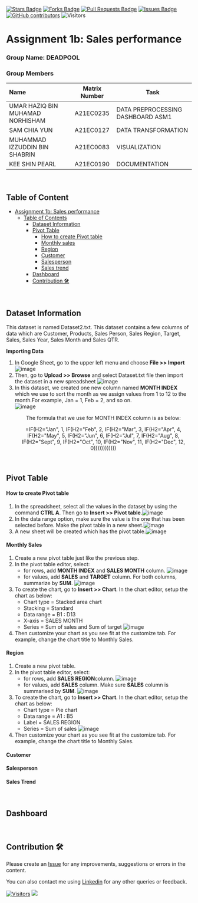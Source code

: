 <a href="https://github.com/drshahizan/BDM/stargazers"><img src="https://img.shields.io/github/stars/drshahizan/BDM" alt="Stars Badge"/></a>
<a href="https://github.com/drshahizan/BDM/network/members"><img src="https://img.shields.io/github/forks/drshahizan/BDM" alt="Forks Badge"/></a>
<a href="https://github.com/drshahizan/BDM/pulls"><img src="https://img.shields.io/github/issues-pr/drshahizan/BDM" alt="Pull Requests Badge"/></a>
<a href="https://github.com/drshahizan/BDM"><img src="https://img.shields.io/github/issues/drshahizan/BDM" alt="Issues Badge"/></a>
<a href="https://github.com/drshahizan/BDM/graphs/contributors"><img alt="GitHub contributors" src="https://img.shields.io/github/contributors/drshahizan/BDM?color=2b9348"></a>
![Visitors](https://api.visitorbadge.io/api/visitors?path=https%3A%2F%2Fgithub.com%2Fdrshahizan%2BDM&labelColor=%23d9e3f0&countColor=%23697689&style=flat)

# Assignment 1b: Sales performance

### Group Name: DEADPOOL
### Group Members

| Name                                     | Matrix Number | Task |
| :---------------------------------------- | :-------------: | ------------- |
| UMAR HAZIQ BIN MUHAMAD NORHISHAM            | A21EC0235     |  DATA PREPROCESSING DASHBOARD ASM1  |
| SAM CHIA YUN              | A21EC0127     | DATA TRANSFORMATION     |
| MUHAMMAD IZZUDDIN BIN SHABRIN             | A21EC0083     |   VISUALIZATION   |
| KEE SHIN PEARL             | A21EC0190     | DOCUMENTATION     |

<br>

## **Table of Content**
- [Assignment 1b: Sales performance](#assignment-1b-sales-performance)
   * [Table of Contents](#table-of-contents)
     * [Dataset Information](#dataset-information)
     * [Pivot Table](#pivot-table)
       * [How to create Pivot table](#how-to-create-pivot-table)
       * [Monthly sales](#monthly-sales)
       * [Region](#region)
       * [Customer](#customer)
       * [Salesperson](#salesperson)
       * [Sales trend](#sales-trend)
     * [Dashboard](#dashboard)
     * [Contribution 🛠️](#contribution)

<br>

## Dataset Information 
This dataset is named Dataset2.txt. This dataset contains a few columns of data which are Customer, Products, Sales Person, Sales Region, Target, Sales, Sales Year, Sales Month and Sales QTR.

**Importing Data**

1. In Google Sheet, go to the upper left menu and choose **File >> Import**
   ![image](https://github.com/drshahizan/HPDP/blob/main/assignment/submission/ass1/DEADPOOL/case_study1b/images/import%20data.png)
2. Then, go to **Upload >> Browse** and select Dataset.txt file then import the dataset in a new spreadsheet
    ![image](https://github.com/drshahizan/HPDP/blob/main/assignment/submission/ass1/DEADPOOL/case_study1b/images/browse%20data.png)
3. In this dataset, we created one new column named **MONTH INDEX** which we use to sort the month as we assign values from 1 to 12 to the month.For example, Jan = 1, Feb = 2, and so on.<br>
    ![image](https://github.com/drshahizan/HPDP/blob/main/assignment/submission/ass1/DEADPOOL/case_study1b/images/month%20index.png)
   <p align = "center">The formula that we use for MONTH INDEX column is as below:</p>
   <p align ="center">=IF(H2="Jan", 1, IF(H2="Feb", 2, IF(H2="Mar", 3, IF(H2="Apr", 4, IF(H2="May", 5, IF(H2="Jun", 6, IF(H2="Jul", 7, IF(H2="Aug", 8, IF(H2="Sept", 9, IF(H2="Oct", 10, IF(H2="Nov", 11, IF(H2="Dec", 12, 0)))))))))))) </p>
  
   

<br>

## Pivot Table

#### How to create Pivot table

1. In the spreadsheet, select all the values in the dataset by using the command **CTRL A**. Then go to **Insert >> Pivot table**.![image](https://github.com/drshahizan/HPDP/blob/main/assignment/submission/ass1/DEADPOOL/case_study1b/images/create%20pivot%20table.png)
2. In the data range option, make sure the value is the one that has been selected before. Make the pivot table in a new sheet.![image](https://github.com/drshahizan/HPDP/blob/main/assignment/submission/ass1/DEADPOOL/case_study1b/images/data%20range%20pivot%20table.png)
3. A new sheet will be created which has the pivot table.![image](https://github.com/drshahizan/HPDP/blob/main/assignment/submission/ass1/DEADPOOL/case_study1b/images/pivot%20table.png)
   
#### Monthly Sales

1. Create a new pivot table just like the previous step.
2. In the pivot table editor, select:
   * for rows, add **MONTH INDEX** and **SALES MONTH** column. ![image](https://github.com/drshahizan/HPDP/blob/main/assignment/submission/ass1/DEADPOOL/case_study1b/images/monthly%20rows.png)
   * for values, add **SALES** and **TARGET** column. For both columns, summarize by **SUM**. ![image](https://github.com/drshahizan/HPDP/blob/main/assignment/submission/ass1/DEADPOOL/case_study1b/images/monthly%20values.png)
3. To create the chart, go to **Insert >> Chart**. In the chart editor, setup the chart as below:
   * Chart type = Stacked area chart
   * Stacking = Standard
   * Data range = B1 : D13
   * X-axis = SALES MONTH
   * Series = Sum of sales and Sum of target
   ![image](https://github.com/drshahizan/HPDP/blob/main/assignment/submission/ass1/DEADPOOL/case_study1b/images/setup%20chart%20monthly.png)
4. Then customize your chart as you see fit at the customize tab. For example, change the chart title to Monthly Sales.

#### Region

1. Create a new pivot table.
2. In the pivot table editor, select:
   * for rows, add **SALES REGION**column. ![image](https://github.com/drshahizan/HPDP/blob/main/assignment/submission/ass1/DEADPOOL/case_study1b/images/region%20rows.png)
   * for values, add **SALES** column. Make sure **SALES** column is summarised by **SUM**. ![image](https://github.com/drshahizan/HPDP/blob/main/assignment/submission/ass1/DEADPOOL/case_study1b/images/region%20values.png)
3. To create the chart, go to **Insert >> Chart**. In the chart editor, setup the chart as below:
   * Chart type = Pie chart
   * Data range = A1 : B5
   * Label = SALES REGION
   * Series = Sum of sales
   ![image](https://github.com/drshahizan/HPDP/blob/main/assignment/submission/ass1/DEADPOOL/case_study1b/images/setup%20chart%20monthly.png)
4. Then customize your chart as you see fit at the customize tab. For example, change the chart title to Monthly Sales.

   
#### Customer
#### Salesperson
#### Sales Trend


<br>



## Dashboard



<br>



## Contribution 🛠️
Please create an [Issue](https://github.com/drshahizan/BDM/issues) for any improvements, suggestions or errors in the content.

You can also contact me using [Linkedin](https://www.linkedin.com/in/drshahizan/) for any other queries or feedback.

[![Visitors](https://api.visitorbadge.io/api/visitors?path=https%3A%2F%2Fgithub.com%2Fdrshahizan&labelColor=%23697689&countColor=%23555555&style=plastic)](https://visitorbadge.io/status?path=https%3A%2F%2Fgithub.com%2Fdrshahizan)
![](https://hit.yhype.me/github/profile?user_id=81284918)



